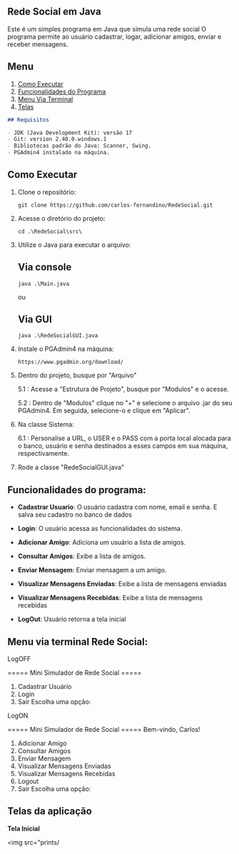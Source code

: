 

## Rede Social em Java

Este é um simples programa em Java que simula uma rede social
O programa permite ao usuário cadastrar, logar, adicionar amigos, enviar e receber mensagens.

## Menu
1. [Como Executar](#como-executar)
1. [Funcionalidades do Programa](#funcionalidades-do-programa)
1. [Menu Via Terminal](#menu-via-terminal-lista-tarefas)
1. [Telas](#telas-da-aplicação)

```markdown
## Requisitos

- JDK (Java Development Kit): versão 17
- Git: version 2.40.0.windows.1
- Bibliotecas padrão do Java: Scanner, Swing.
- PGAdmin4 instalado na máquina.
```
## Como Executar

1. Clone o repositório:

   ```shell
   git clone https://github.com/carlos-fernandino/RedeSocial.git
   ```

2. Acesse o diretório do projeto:

   ```shell
   cd .\RedeSocial\src\
   ```

3. Utilize o Java para executar o arquivo:
   ## Via console
   ```shell
   java .\Main.java
   ```
   ou
   ## Via GUI
      ```shell
   java .\RedeSocialGUI.java
   ```
4. Instale o PGAdmin4 na máquina:

   ```shell
   https://www.pgadmin.org/download/
   ````
5. Dentro do projeto, busque por "Arquivo"

   5.1 :
   Acesse a "Estrutura de Projeto", busque por "Modulos" e o acesse.
   
   5.2 :
   Dentro de "Modulos" clique no "+" e selecione o arquivo .jar do seu PGAdmin4.
   Em seguida, selecione-o e clique em "Aplicar".


6. Na classe Sistema:

   6.1 :
   Personalise a URL, o USER e o PASS com a porta local alocada para o banco, usuário e senha
   destinados a esses campos em sua máquina, respectivamente.


7. Rode a classe "RedeSocialGUI.java"

## Funcionalidades do programa:

- **Cadastrar Usuario**: O usuário cadastra com nome, email e senha. E salva seu cadastro no banco de dados

- **Login**: O usuário acessa as funcionalidades do sistema.

- **Adicionar Amigo**: Adiciona um usuário a lista de amigos.

- **Consultar Amigos**: Exibe a lista de amigos.

- **Enviar Mensagem**: Enviar mensagem a um amigo.

- **Visualizar Mensagens Enviadas**: Exibe a lista de mensagens enviadas

- **Visualizar Mensagens Recebidas**: Exibe a lista de mensagens recebidas

- **LogOut**: Usuário retorna a tela inicial


## Menu via terminal Rede Social:

LogOFF

===== Mini Simulador de Rede Social =====
1. Cadastrar Usuário
2. Login
0. Sair
   Escolha uma opção:

LogON

===== Mini Simulador de Rede Social =====
Bem-vindo, Carlos!
1. Adicionar Amigo
2. Consultar Amigos
3. Enviar Mensagem
4. Visualizar Mensagens Enviadas
5. Visualizar Mensagens Recebidas
6. Logout
0. Sair
   Escolha uma opção:
## Telas da aplicação

**Tela Inicial**

<img src="prints/